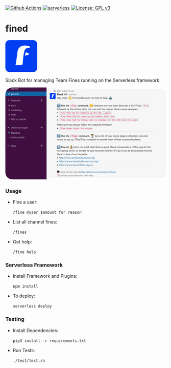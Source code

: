 [![Github Actions](https://github.com/cbeardsmore/fined/workflows/PyTest/badge.svg)](https://github.com/cbeardsmore/fined)
[![serverless](http://public.serverless.com/badges/v3.svg)](http://www.serverless.com)
[![License: GPL v3](https://img.shields.io/badge/License-GPLv3-blue.svg)](https://www.gnu.org/licenses/gpl-3.0)

# fined

<img src="./assets/fined_rounded.png" height="100">


Slack Bot for managing Team Fines running on the Serverless framework

<img src="./assets/help_rounded.png">



### Usage

- Fine a user:

    `/fine @user $amount for reason`
    
- List all channel fines:

    `/fines`
    
- Get help:

    `/fine help`

### Serverless Framework

- Install Framework and Plugins:

    `npm install`

- To deploy:

    `serverless deploy`

### Testing

- Install Dependencies:

    `pip3 install -r requirements.txt`

- Run Tests:
 
     `./test/test.sh`